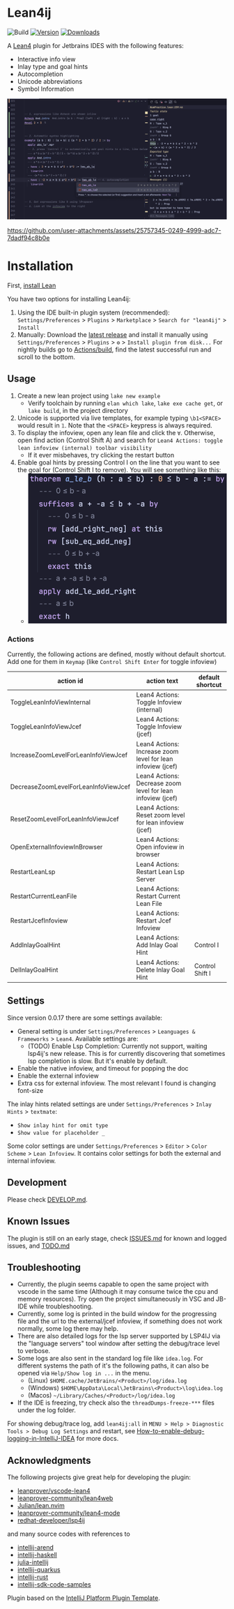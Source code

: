 # Lean4ij

![Build](https://github.com/onriv/lean4ij/workflows/Build/badge.svg)
[![Version](https://img.shields.io/jetbrains/plugin/v/25104.svg)](https://plugins.jetbrains.com/plugin/25104)
[![Downloads](https://img.shields.io/jetbrains/plugin/d/25104.svg)](https://plugins.jetbrains.com/plugin/25104)

<!-- Plugin description -->
A [Lean4](https://lean-lang.org/) plugin for Jetbrains IDES with the following features:
- Interactive info view
- Inlay type and goal hints
- Autocompletion
- Unicode abbreviations
- Symbol Information

![Demo image](.github/media/example.png)

https://github.com/user-attachments/assets/25757345-0249-4999-adc7-7dadf94c8b0e

# Installation

First, [install Lean]( https://lean-lang.org/lean4/doc/setup.html)

You have two options for installing Lean4ij:
1. Using the IDE built-in plugin system (recommended): `Settings/Preferences` > `Plugins` > `Marketplace` > `Search for "lean4ij"` >
  `Install`
2. Manually: Download the [latest release](https://github.com/onriv/lean4ij/releases/latest) and install it manually
  using
  `Settings/Preferences` > `Plugins` > `⚙️` > `Install plugin from disk...` For nightly builds go
  to [Actions/build](https://github.com/onriv/lean4ij/actions/workflows/build.yml), find the latest successful run and
  scroll to the bottom.

## Usage

1. Create a new lean project using `lake new example`
   - Verify toolchain by running `elan which lake`, `lake exe cache get`, or `lake build`,  in the project directory
2. Unicode is supported via live templates, for example typing `\b1<SPACE>` would result in `𝟙`. Note that the `<SPACE>` keypress is always required.
3. To display the infoview, open any lean file and click the `∀`. Otherwise, open find action (Control Shift A) and search for `Lean4 Actions: toggle lean infoview (internal) toolbar visibility`
   - If it ever misbehaves, try clicking the restart button
4. Enable goal hints by pressing Control I on the line that you want to see the goal for (Control Shift I to remove). You will see something like this:
   - ![Inlay Hint](.github/media/inlay_hint.png)

### Actions

Currently, the following actions are defined, mostly without default shortcut. Add one for them in `Keymap` (like
`Control Shift Enter` for toggle infoview)

| action id                            | action text                                                 | default shortcut |
|--------------------------------------|-------------------------------------------------------------|------------------|
| ToggleLeanInfoViewInternal           | Lean4 Actions: Toggle Infoview (internal)                   |                  |  
| ToggleLeanInfoViewJcef               | Lean4 Actions: Toggle Infoview (jcef)                       |                  |  
| IncreaseZoomLevelForLeanInfoViewJcef | Lean4 Actions: Increase zoom level for lean infoview (jcef) |                  |  
| DecreaseZoomLevelForLeanInfoViewJcef | Lean4 Actions: Decrease zoom level for lean infoview (jcef) |                  |  
| ResetZoomLevelForLeanInfoViewJcef    | Lean4 Actions: Reset zoom level for lean infoview (jcef)    |                  |  
| OpenExternalInfoviewInBrowser        | Lean4 Actions: Open infoview in browser                     |                  |  
| RestartLeanLsp                       | Lean4 Actions: Restart Lean Lsp Server                      |                  |  
| RestartCurrentLeanFile               | Lean4 Actions: Restart Current Lean File                    |                  |  
| RestartJcefInfoview                  | Lean4 Actions: Restart Jcef Infoview                        |                  |  
| AddInlayGoalHint                     | Lean4 Actions: Add Inlay Goal Hint                          | Control I        |  
| DelInlayGoalHint                     | Lean4 Actions: Delete Inlay Goal Hint                       | Control Shift I  |  

## Settings

Since version 0.0.17 there are some settings available:

- General setting is under `Settings/Preferences` > `Leanguages & Frameworks` > `Lean4`. Available settings are:
    - (TODO) Enable Lsp Completion: Currently not support, waiting lsp4ij's new release. This is for currently
      discovering that sometimes lsp completion is slow. But it's enable by default.
- Enable the native infoview, and timeout for popping the doc
- Enable the external infoview
- Extra css for external infoview. The most relevant I found is changing font-size

The inlay hints related settings are under `Settings/Preferences` > `Inlay Hints` > `textmate`:

- `Show inlay hint for omit type`
- `Show value for placeholder _`

Some color settings are under `Settings/Preferences` > `Editor` > `Color Scheme` >  `Lean Infoview`. It contains color
settings for both the external and internal infoview.

<!-- Plugin description end -->

## Development

Please check [DEVELOP.md](./DEVELOP.md).

## Known Issues

The plugin is still on an early stage, check [ISSUES.md](./ISSUES.md) for known and logged issues,
and [TODO.md](./TODO.md)

## Troubleshooting

- Currently, the plugin seems capable to open the same project with vscode in the same time (Although it may consume
  twice the cpu and memory resources). Try open the project simultaneously in VSC and JB-IDE while troubleshooting.
- Currently, some log is printed in the build window for the progressing file and the url to the external/jcef infoview,
  if something does not work normally, some log there may help.
- There are also detailed logs for the lsp server supported by LSP4IJ via the "language servers" tool window after
  setting the debug/trace level to verbose.
- Some logs are also sent in the standard log file like `idea.log`. For different systems the path of it's the following
  paths, it can also be opened via `Help/Show log in ...` in the menu.
    - (Linux) `$HOME.cache/JetBrains/<Product>/log/idea.log`
    - (Windows) `$HOME\AppData\Local\JetBrains\<Product>\log\idea.log`
    - (Macos) `~/Library/Caches/<Product>/log/idea.log`
- If the IDE is freezing, try check also the `threadDumps-freeze-***` files under the log folder.

For showing debug/trace log, add `lean4ij:all` in `MENU > Help > Diagnostic Tools > Debug Log Settings` and restart,
see [How-to-enable-debug-logging-in-IntelliJ-IDEA](https://youtrack.jetbrains.com/articles/SUPPORT-A-43/How-to-enable-debug-logging-in-IntelliJ-IDEA)
for more docs.

## Acknowledgments

The following projects give great help for developing the plugin:

- [leanprover/vscode-lean4](https://github.com/leanprover/vscode-lean4)
- [leanprover-community/lean4web](https://github.com/leanprover-community/lean4web)
- [Julian/lean.nvim](https://github.com/Julian/lean.nvim)
- [leanprover-community/lean4-mode](https://github.com/leanprover-community/lean4-mode)
- [redhat-developer/lsp4ij](https://github.com/redhat-developer/lsp4ij)

and many source codes with references to

- [intellij-arend](https://github.com/JetBrains/intellij-arend)
- [intellij-haskell](https://github.com/rikvdkleij/intellij-haskell.git)
- [julia-intellij](https://github.com/JuliaEditorSupport/julia-intellij)
- [intellij-quarkus](https://github.com/redhat-developer/intellij-quarkus/)
- [intellij-rust](https://github.com/intellij-rust/intellij-rust.git)
- [intellij-sdk-code-samples](https://github.com/JetBrains/intellij-sdk-code-samples)

Plugin based on the [IntelliJ Platform Plugin Template][template].

[template]: https://github.com/JetBrains/intellij-platform-plugin-template

[docs:plugin-description]: https://plugins.jetbrains.com/docs/intellij/plugin-user-experience.html#plugin-description-and-presentation
